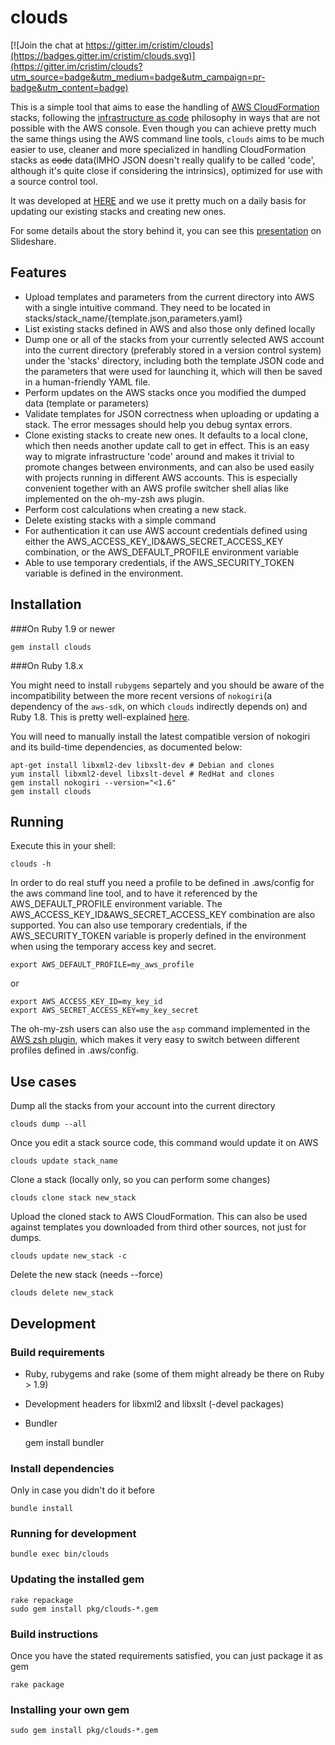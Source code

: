 # clouds

[![Join the chat at https://gitter.im/cristim/clouds](https://badges.gitter.im/cristim/clouds.svg)](https://gitter.im/cristim/clouds?utm_source=badge&utm_medium=badge&utm_campaign=pr-badge&utm_content=badge)

This is a simple tool that aims to ease the handling of [AWS CloudFormation](https://aws.amazon.com/cloudformation/) stacks, following the [infrastructure as code](http://sdarchitect.wordpress.com/2012/12/13/infrastructure-as-code/) philosophy in ways that are not possible with the AWS console. Even though you can achieve pretty much the same things using the AWS command line tools, `clouds` aims to be much easier to use, cleaner and more specialized in handling CloudFormation stacks as ~~code~~ data(IMHO JSON doesn't really qualify to be called 'code', although it's quite close if considering the intrinsics), optimized for use with a source control tool.

It was developed at [HERE](http://here.com) and we use it pretty much on a daily basis for updating our existing stacks and creating new ones.

For some details about the story behind it, you can see this [presentation](http://slidesha.re/U7SRPq) on Slideshare.


## Features
- Upload templates and parameters from the current directory into AWS with a single intuitive command. They need to be located in stacks/stack_name/{template.json,parameters.yaml}
- List existing stacks defined in AWS and also those only defined locally
- Dump one or all of the stacks from your currently selected AWS account into the current directory (preferably stored in a version control system) under the 'stacks' directory, including both the template JSON code and the parameters that were used for launching it, which will then be saved in a human-friendly YAML file.
- Perform updates on the AWS stacks once you modified the dumped data (template or parameters)
- Validate templates for JSON correctness when uploading or updating a stack. The error messages should help you debug syntax errors.
- Clone existing stacks to create new ones. It defaults to a local clone, which then needs another update call to get in effect. This is an easy way to migrate infrastructure 'code' around and makes it trivial to promote changes between environments, and can also be used easily with projects running in different AWS accounts. This is especially convenient together with an AWS profile switcher shell alias like implemented on the oh-my-zsh aws plugin.
- Perform cost calculations when creating a new stack.
- Delete existing stacks with a simple command
- For authentication it can use AWS account credentials defined using either the AWS_ACCESS_KEY_ID&AWS_SECRET_ACCESS_KEY combination, or the AWS_DEFAULT_PROFILE environment variable
- Able to use temporary credentials, if the AWS_SECURITY_TOKEN variable is defined in the environment.

## Installation

###On Ruby 1.9 or newer

    gem install clouds

###On Ruby 1.8.x

You might need to install `rubygems` separtely and you should be aware of the incompatibility between the more recent versions of `nokogiri`(a dependency of the `aws-sdk`, on which `clouds` indirectly depends on) and Ruby 1.8. This is pretty well-explained [here](http://ruby.awsblog.com/post/Tx2T9MFQJK7U74N/AWS-SDK-for-Ruby-and-Nokogiri).

You will need to manually install the latest compatible version of nokogiri and its build-time dependencies, as documented below:

    apt-get install libxml2-dev libxslt-dev # Debian and clones
    yum install libxml2-devel libxslt-devel # RedHat and clones
    gem install nokogiri --version="<1.6"
    gem install clouds

## Running
Execute this in your shell:

    clouds -h

In order to do real stuff you need a profile to be defined in .aws/config for the aws command line tool, and to have it referenced by the AWS_DEFAULT_PROFILE environment variable. The AWS_ACCESS_KEY_ID&AWS_SECRET_ACCESS_KEY combination are also supported. You can also use temporary credentials, if the AWS_SECURITY_TOKEN variable is properly defined in the environment when using the temporary access key and secret.

    export AWS_DEFAULT_PROFILE=my_aws_profile
or

    export AWS_ACCESS_KEY_ID=my_key_id
    export AWS_SECRET_ACCESS_KEY=my_key_secret

The oh-my-zsh users can also use the `asp` command implemented in the [AWS zsh plugin](https://github.com/robbyrussell/oh-my-zsh/wiki/Plugins#aws), which makes it very easy to switch between different profiles defined in .aws/config.

## Use cases

Dump all the stacks from your account into the current directory

    clouds dump --all

Once you edit a stack source code, this command would update it on AWS

    clouds update stack_name

Clone a stack (locally only, so you can perform some changes)

    clouds clone stack new_stack

Upload the cloned stack to AWS CloudFormation. This can also be used against templates you downloaded from third other sources, not just for dumps.

    clouds update new_stack -c

Delete the new stack (needs --force)

    clouds delete new_stack


## Development

### Build requirements
- Ruby, rubygems and rake (some of them might already be there on Ruby > 1.9)
- Development headers for libxml2 and libxslt (-devel packages)
- Bundler

    gem install bundler

### Install dependencies
Only in case you didn't do it before

    bundle install

### Running for development

    bundle exec bin/clouds

### Updating the installed gem

    rake repackage
    sudo gem install pkg/clouds-*.gem

### Build instructions

Once you have the stated requirements satisfied, you can just package it as gem

    rake package

### Installing your own gem

    sudo gem install pkg/clouds-*.gem

